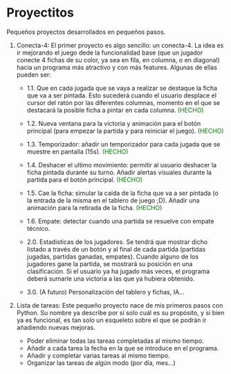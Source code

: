 # Proyectitos 
Pequeños proyectos desarrollados en pequeños pasos.

1. Conecta-4: El primer proyecto es algo sencillo: un conecta-4. La idea es ir mejorando el juego dede la funcionalidad base (que un jugador conecte 4 fichas de su color, ya sea en fila, en columna, o en diagonal) hacia un programa más atractivo y con más features. Algunas de ellas pueden ser:

    - 1.1. Que en cada jugada que se vaya a realizar se destaque la ficha que va a ser pintada. Esto sucederá cuando el usuario desplace el cursor del ratón por las diferentes columnas, momento en el que se destacará la posible ficha a pintar en cada columna. <span style="color:green;"> (HECHO) </span>

    - 1.2. Nueva ventana para la victoria y animación para el botón principal (para empezar la partida y para reiniciar el juego). <span style="color:green;"> (HECHO) </span>

    - 1.3. Temporizador: añadir un temporizador para cada jugada que se muestre en pantalla (15s). <span style="color:green;"> (HECHO) </span>

    - 1.4. Deshacer el ultimo movimiento: permitir al usuario deshacer la ficha pintada durante su turno. Añadir alertas visuales durante la partida para el botón principal. <span style="color:green;"> (HECHO) </span>

    - 1.5. Cae la ficha: simular la caída de la ficha que va a ser pintada (o la entrada de la misma en el tablero de juego ;D). Añadir una animación para la retirada de la ficha. <span style="color:green;"> (HECHO) </span>

    - 1.6. Empate: detectar cuando una partida se resuelve con empate técnico.

    - 2.0. Estadisticas de los jugadores. Se tendrá que mostrar dicho listado a través de un botón y al final de cada partida (partidas jugadas, partidas ganadas, empates). Cuando alguno de los jugadores gane la partida, se mostrará su posición en una clasificación. Si el usuario ya ha jugado más veces, el programa deberá sumarle una victoria a las que ya hubiera obtenido.

    - 3.0. (A futuro) Personalización del tablero y fichas, IA...
    

2. Lista de tareas: Este pequeño proyecto nace de mis primeros pasos con Python. Su nombre ya describe por sí solo cuál es su propósito, y si bien ya es funcional, es tan solo un esqueleto sobre el que se podrán ir añadiendo nuevas mejoras. 

    - Poder eliminar todas las tareas completadas al mismo tiempo.
    - Añadir a cada tarea la fecha en la que se introduce en el programa.
    - Añadir y completar varias tareas al mismo tiempo.
    - Organizar las tareas de algún modo (por día, mes...)
